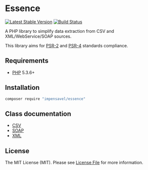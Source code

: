 # Essence
[![Latest Stable Version](https://poser.pugx.org/impensavel/essence/v/stable.svg)](https://packagist.org/packages/impensavel/essence)
[![Build Status](https://travis-ci.org/impensavel/essence.svg?branch=master)](https://travis-ci.org/impensavel/essence)

A PHP library to simplify data extraction from CSV and XML/WebService/SOAP sources.

This library aims for [PSR-2][] and [PSR-4][] standards compliance.

[PSR-2]: https://github.com/php-fig/fig-standards/blob/master/accepted/PSR-2-coding-style-guide.md
[PSR-4]: https://github.com/php-fig/fig-standards/blob/master/accepted/PSR-4-autoloader.md

## Requirements
* [PHP](http://www.php.net) 5.3.6+

## Installation
``` bash
composer require "impensavel/essence"
```

## Class documentation
- [CSV](docs/CSV.md)
- [SOAP](docs/SOAP.md)
- [XML](docs/XML.md)

## License
The MIT License (MIT). Please see [License File](LICENSE.md) for more information.
